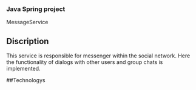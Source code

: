 ### Java Spring project
MessageService

## Discription
This service is responsible for messenger within the social network.
Here the functionality of dialogs with other users and group chats is implemented.

##Technologys
